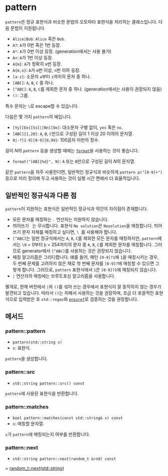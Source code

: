 # pattern

`pattern`은 정규 표현식과 비슷한 문법의 오토마타 표현식을 처리하는 클래스입니다. 다음 문법이 지원됩니다.

- `Alice|Bob`: `Alice` 혹은 `Bob`.
- `A?`: `A`가 0번 혹은 1번 등장.
- `A*`: `A`가 0번 이상 등장. (generation에서는 사용 불가)
- `A+`: `A`가 1번 이상 등장.
- `A{m}`: `A`가 정확히 `m`번 등장.
- `A{m,n}`: `A`가 `m`번 이상, `n`번 이하 등장.
- `[a-z]`: 소문자 `a`부터 `z`까지의 문자 중 하나.
- `[ABC]`: `A`, `B`, `C` 중 하나.
- `[^ABC]`: `A`, `B`, `C`를 제외한 문자 중 하나. (generation에서는 사용이 권장되지 않음)
- `()`: 그룹.

특수 문자는 `\`로 escape할 수 있습니다.

다음은 몇 가지 `pattern`의 예입니다.

- `[Yy][Ee][Ss]|[Nn][Oo]`: 대소문자 구별 없이, `yes` 혹은 `no`.
- `[ABC]{1,20}`: `A`, `B`, `C`만으로 구성된 길이 1 이상 20 이하의 문자열.
- `0|-?[1-9][0-9]{0,99}`: 100글자 미만의 정수.

길이 $N$의 `pattern` 등을 생성할 때에는 [`format`](./utils.md#format)을 사용하는 것이 좋습니다.

- `format("[AB]{%d}", N)`: `A` 또는 `B`만으로 구성된 길이 $N$의 문자열.

같은 `pattern`을 자주 사용한다면, 일반적인 정규식과 비슷하게 `pattern p("[0-9]+")` 등으로 미리 정의해 두고 사용하는 것이 실행 시간 면에서 더 효율적입니다.

## 일반적인 정규식과 다른 점

`pattern`이 지원하는 표현식은 일반적인 정규식과 약간의 차이점이 존재합니다.

- 모든 문자를 매칭하는 `.` 연산자는 지원하지 않습니다.
- 띄어쓰기 ` `는 무시합니다. 표현식 `No solution`은 `Nosolution`을 매칭합니다. 띄어쓰기 문자 자체를 매칭하고 싶다면, `\ `를 사용해야 합니다.
- `[^ABC]`는 일반 정규식에서는 `A`, `B`, `C`를 제외한 모든 문자를 매칭하지만, `pattern`에서는 `\0` = 0부터 `þ` = 254까지의 문자 중 `A`, `B`, `C`를 제외한 문자를 매칭합니다. 그러므로 generator에서 `[^ABC]`를 사용하는 것은 권장되지 않습니다.
- 매칭 알고리즘은 그리디합니다. 예를 들어, 패턴 `[0-9]?1`에 `1`을 매칭시키는 경우, 두 번째 문제를 고려하지 않은 채로 첫 번째 문자를 `[0-9]?`에 매칭할 수 있으면 그렇게 합니다. 그러므로, `pattern` 표현식에서 `1`은 `[0-9]?1`에 매칭되지 않습니다.
- `|` 연산자의 매칭에는 브루트포싱 알고리즘을 사용합니다.

별개로, 현재 버전에서 `|`와 `()`를 섞어 쓰는 경우에서 표현식이 잘 동작하지 않는 경우가 발견되고 있습니다. 따라서 `()`는 피해서 사용하는 것을 권장하며, 조금 더 포괄적인 표현식으로 입력받은 후 `std::regex`와 [`ensuref`](utils.md#ensuref)로 검증하는 것을 권장합니다.

## 메서드

### pattern::pattern

- `pattern(std::string s)`
- `s`: 표현식.

`pattern`을 생성합니다.

### pattern::src

- `std::string pattern::src() const`

`pattern`에 사용된 표현식을 반환합니다.

### pattern::matches

- `bool pattern::matches(const std::string& s) const`
- `s`: 매칭할 문자열.

`s`가 `pattern`에 매칭되는지 여부를 반환합니다.

### pattern::next

- `std::string pattern::next(random_t &rnd) const`

= [random_t::next(std::string)](./random_t.md#random_tnextstdstring)
